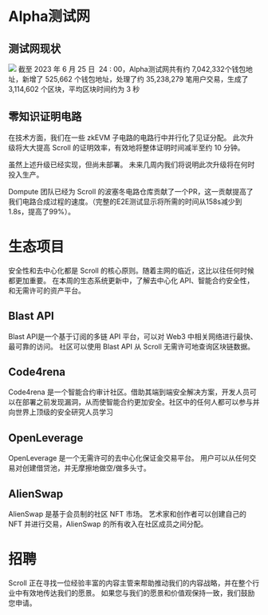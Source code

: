 
# Alpha测试网

## 测试网现状
![](21-0.png)
截至 2023 年 6 月 25 日  24 : 00，Alpha测试网共有约 7,042,332个钱包地址，新增了 525,662 个钱包地址，处理了约 35,238,279 笔用户交易，生成了 3,114,602 个区块，平均区块时间约为 3 秒

## 零知识证明电路

在技术方面，我们在一些 zkEVM 子电路的电路行中并行化了见证分配。 此次升级将大大提高 Scroll 的证明效率，有效地将整体证明时间减半至约 10 分钟。

虽然上述升级已经实现，但尚未部署。 未来几周内我们将说明此次升级将在何时投入生产。

Dompute 团队已经为 Scroll 的波塞冬电路仓库贡献了一个PR，这一贡献提高了我们电路合成过程的速度。（完整的E2E测试显示将所需的时间从158s减少到1.8s，提高了99%）。 


# 生态项目

安全性和去中心化都是 Scroll 的核心原则。随着主网的临近，这比以往任何时候都更加重要。 在本周的生态系统更新中，了解去中心化 API、智能合约安全性，和无需许可的资产平台。

## Blast API
Blast API是一个基于订阅的多链 API 平台，可以对 Web3 中相关网络进行最快、最可靠的访问。
社区可以使用 Blast API 从 Scroll 无需许可地查询区块链数据。

## Code4rena
Code4rena 是一个智能合约审计社区。借助其端到端安全解决方案，开发人员可以在部署之前发现漏洞，从而使智能合约更加安全。社区中的任何人都可以参与并向世界上顶级的安全研究人员学习

## OpenLeverage
OpenLeverage 是一个无需许可的去中心化保证金交易平台。 用户可以从任何交易对创建借贷池，并无摩擦地做空/做多头寸。

## AlienSwap
AlienSwap 是基于会员制的社区 NFT 市场。 艺术家和创作者可以创建自己的 NFT 并进行交易，AlienSwap 的所有收入在社区成员之间分配。


# 招聘

Scroll 正在寻找一位经验丰富的内容主管来帮助推动我们的内容战略，并在整个行业中有效地传达我们的愿景。 如果您与我们的愿景和价值观保持一致，我们鼓励您申请。

